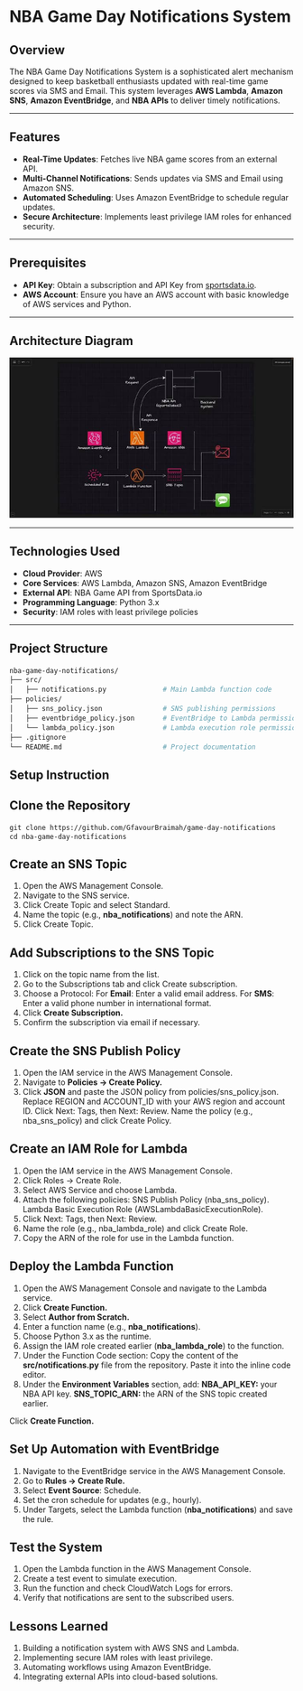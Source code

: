 # NBA Game Day Notifications System

## **Overview**
The NBA Game Day Notifications System is a sophisticated alert mechanism designed to keep basketball enthusiasts updated with real-time game scores via SMS and Email. This system leverages **AWS Lambda**, **Amazon SNS**, **Amazon EventBridge**, and **NBA APIs** to deliver timely notifications.

---

## **Features**
- **Real-Time Updates**: Fetches live NBA game scores from an external API.
- **Multi-Channel Notifications**: Sends updates via SMS and Email using Amazon SNS.
- **Automated Scheduling**: Uses Amazon EventBridge to schedule regular updates.
- **Secure Architecture**: Implements least privilege IAM roles for enhanced security.

---

## **Prerequisites**
- **API Key**: Obtain a subscription and API Key from [sportsdata.io](https://sportsdata.io/).
- **AWS Account**: Ensure you have an AWS account with basic knowledge of AWS services and Python.

---

## **Architecture Diagram**
![Architecture Diagram](/images/arch.jpg)

---

## **Technologies Used**
- **Cloud Provider**: AWS
- **Core Services**: AWS Lambda, Amazon SNS, Amazon EventBridge
- **External API**: NBA Game API from SportsData.io
- **Programming Language**: Python 3.x
- **Security**: IAM roles with least privilege policies

---

## **Project Structure**
```bash
nba-game-day-notifications/
├── src/
│   ├── notifications.py              # Main Lambda function code
├── policies/
│   ├── sns_policy.json               # SNS publishing permissions
│   ├── eventbridge_policy.json       # EventBridge to Lambda permissions
│   └── lambda_policy.json            # Lambda execution role permissions
├── .gitignore
└── README.md                         # Project documentation
```

## **Setup Instruction**
## **Clone the Repository**
```
git clone https://github.com/GfavourBraimah/game-day-notifications
cd nba-game-day-notifications
```
## **Create an SNS Topic**
1. Open the AWS Management Console.
2. Navigate to the SNS service.
3. Click Create Topic and select Standard.
4. Name the topic (e.g., **nba_notifications**) and note the ARN.
5. Click Create Topic.

## **Add Subscriptions to the SNS Topic**
1. Click on the topic name from the list.
2. Go to the Subscriptions tab and click Create subscription.
3. Choose a Protocol:
For **Email**: Enter a valid email address.
For **SMS**: Enter a valid phone number in international format.
4. Click **Create Subscription.**
5. Confirm the subscription via email if necessary.
   
## **Create the SNS Publish Policy**
1. Open the IAM service in the AWS Management Console.
2. Navigate to **Policies → Create Policy.**
3. Click **JSON** and paste the JSON policy from policies/sns_policy.json.
Replace REGION and ACCOUNT_ID with your AWS region and account ID.
Click Next: Tags, then Next: Review.
Name the policy (e.g., nba_sns_policy) and click Create Policy.

## **Create an IAM Role for Lambda**
1. Open the IAM service in the AWS Management Console.
2. Click Roles → Create Role.
3. Select AWS Service and choose Lambda.
4. Attach the following policies:
SNS Publish Policy (nba_sns_policy).
Lambda Basic Execution Role (AWSLambdaBasicExecutionRole).
5. Click Next: Tags, then Next: Review.
6. Name the role (e.g., nba_lambda_role) and click Create Role.
7. Copy the ARN of the role for use in the Lambda function.
   
## **Deploy the Lambda Function**
1. Open the AWS Management Console and navigate to the Lambda service.
2. Click **Create Function.**
3. Select **Author from Scratch.**
4. Enter a function name (e.g., **nba_notifications**).
5. Choose Python 3.x as the runtime.
6. Assign the IAM role created earlier (**nba_lambda_role**) to the function.
7. Under the Function Code section:
Copy the content of the **src/notifications.py** file from the repository.
Paste it into the inline code editor.
8. Under the **Environment Variables** section, add:
**NBA_API_KEY:** your NBA API key.
**SNS_TOPIC_ARN:** the ARN of the SNS topic created earlier.
 
  Click **Create Function.**
## **Set Up Automation with EventBridge**
1. Navigate to the EventBridge service in the AWS Management Console.
2. Go to **Rules → Create Rule.**
3. Select **Event Source**: Schedule.
4. Set the cron schedule for updates (e.g., hourly).
5. Under Targets, select the Lambda function (**nba_notifications**) and save the rule.
   
## **Test the System**
1. Open the Lambda function in the AWS Management Console.
2. Create a test event to simulate execution.
3. Run the function and check CloudWatch Logs for errors.
4. Verify that notifications are sent to the subscribed users.

## **Lessons Learned**
1. Building a notification system with AWS SNS and Lambda.
2. Implementing secure IAM roles with least privilege.
3. Automating workflows using Amazon EventBridge.
4. Integrating external APIs into cloud-based solutions.

